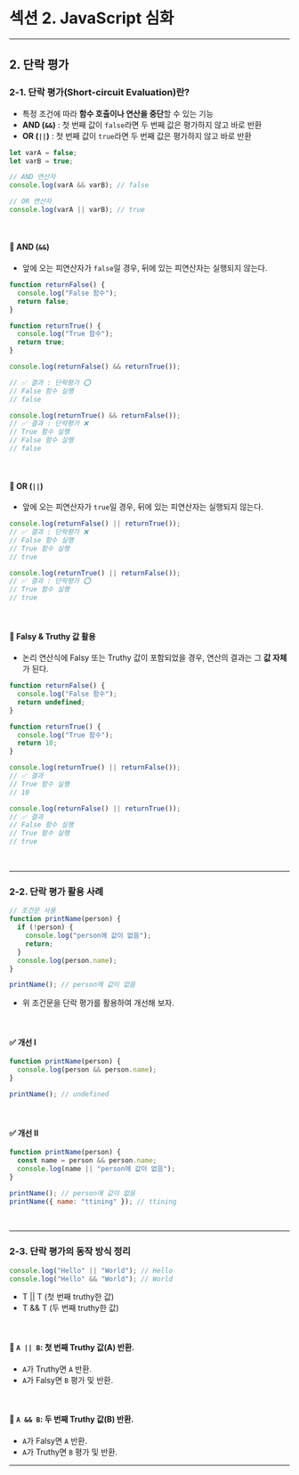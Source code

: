 # 섹션 2. JavaScript 심화

---

## 2. 단락 평가

### 2-1. 단락 평가(Short-circuit Evaluation)란?

- 특정 조건에 따라 **함수 호출이나 연산을 중단**할 수 있는 기능
- **AND (`&&`)** : 첫 번째 값이 `false`라면 두 번째 값은 평가하지 않고 바로 반환
- **OR (`||`)** : 첫 번째 값이 `true`라면 두 번째 값은 평가하지 않고 바로 반환

```javascript
let varA = false;
let varB = true;

// AND 연산자
console.log(varA && varB); // false

// OR 연산자
console.log(varA || varB); // true
```

<br>

#### 📌 AND (`&&`)

- 앞에 오는 피연산자가 `false`일 경우, 뒤에 있는 피연산자는 실행되지 않는다.

```javascript
function returnFalse() {
  console.log("False 함수");
  return false;
}

function returnTrue() {
  console.log("True 함수");
  return true;
}

console.log(returnFalse() && returnTrue());

// ✅ 결과 : 단락평가 ⭕
// False 함수 실행
// false

console.log(returnTrue() && returnFalse());
// ✅ 결과 : 단락평가 ❌
// True 함수 실행
// False 함수 실행
// false
```

<br>

#### 📌 OR (`||`)

- 앞에 오는 피연산자가 `true`일 경우, 뒤에 있는 피연산자는 실행되지 않는다.

```javascript
console.log(returnFalse() || returnTrue());
// ✅ 결과 : 단락평가 ❌
// False 함수 실행
// True 함수 실행
// true

console.log(returnTrue() || returnFalse());
// ✅ 결과 : 단락평가 ⭕
// True 함수 실행
// true
```

<br>

#### 📌 Falsy & Truthy 값 활용

- 논리 연산식에 Falsy 또는 Truthy 값이 포함되었을 경우, 연산의 결과는 그 **값 자체**가 된다.

```javascript
function returnFalse() {
  console.log("False 함수");
  return undefined;
}

function returnTrue() {
  console.log("True 함수");
  return 10;
}

console.log(returnTrue() || returnFalse());
// ✅ 결과
// True 함수 실행
// 10

console.log(returnFalse() || returnTrue());
// ✅ 결과
// False 함수 실행
// True 함수 실행
// true
```

<br>

---

### 2-2. 단락 평가 활용 사례

```javascript
// 조건문 사용
function printName(person) {
  if (!person) {
    console.log("person에 값이 없음");
    return;
  }
  console.log(person.name);
}

printName(); // person에 값이 없음
```

- 위 조건문을 단락 평가를 활용하여 개선해 보자.

<br>

#### ✅ 개선 I

```javascript
function printName(person) {
  console.log(person && person.name);
}

printName(); // undefined
```

<br>

#### ✅ 개선 II

```javascript
function printName(person) {
  const name = person && person.name;
  console.log(name || "person에 값이 없음");
}

printName(); // person에 값이 없음
printName({ name: "ttining" }); // ttining
```

<br>

---

### 2-3. 단락 평가의 동작 방식 정리

```javascript
console.log("Hello" || "World"); // Hello
console.log("Hello" && "World"); // World
```

- T || T (첫 번째 truthy한 값)
- T && T (두 번째 truthy한 값)

<br>

#### 📌 `A || B`: 첫 번째 Truthy 값(A) 반환.

- `A`가 Truthy면 `A` 반환.
- `A`가 Falsy면 `B` 평가 및 반환.

<br>

#### 📌 `A && B`: 두 번째 Truthy 값(B) 반환.

- `A`가 Falsy면 `A` 반환.
- `A`가 Truthy면 `B` 평가 및 반환.

---
